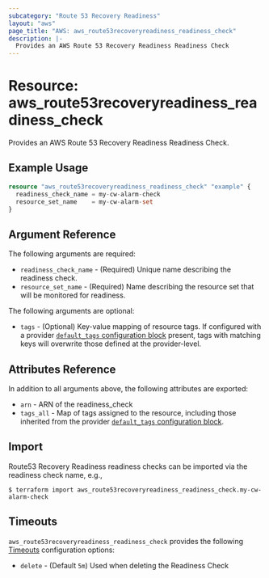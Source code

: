 ```yaml
---
subcategory: "Route 53 Recovery Readiness"
layout: "aws"
page_title: "AWS: aws_route53recoveryreadiness_readiness_check"
description: |-
  Provides an AWS Route 53 Recovery Readiness Readiness Check
---
```


# Resource: aws_route53recoveryreadiness_readiness_check

Provides an AWS Route 53 Recovery Readiness Readiness Check.

## Example Usage

```terraform
resource "aws_route53recoveryreadiness_readiness_check" "example" {
  readiness_check_name = my-cw-alarm-check
  resource_set_name    = my-cw-alarm-set
}
```

## Argument Reference

The following arguments are required:

* `readiness_check_name` - (Required) Unique name describing the readiness check.
* `resource_set_name` - (Required) Name describing the resource set that will be monitored for readiness.

The following arguments are optional:

* `tags` - (Optional) Key-value mapping of resource tags. If configured with a provider [`default_tags` configuration block](/docs/providers/aws/index.html#default_tags-configuration-block) present, tags with matching keys will overwrite those defined at the provider-level.

## Attributes Reference

In addition to all arguments above, the following attributes are exported:

* `arn` - ARN of the readiness_check
* `tags_all` - Map of tags assigned to the resource, including those inherited from the provider [`default_tags` configuration block](/docs/providers/aws/index.html#default_tags-configuration-block).

## Import

Route53 Recovery Readiness readiness checks can be imported via the readiness check name, e.g.,

```
$ terraform import aws_route53recoveryreadiness_readiness_check.my-cw-alarm-check
```

## Timeouts

`aws_route53recoveryreadiness_readiness_check` provides the following [Timeouts](https://www.terraform.io/docs/configuration/blocks/resources/syntax.html#operation-timeouts)
configuration options:

- `delete` - (Default `5m`) Used when deleting the Readiness Check
